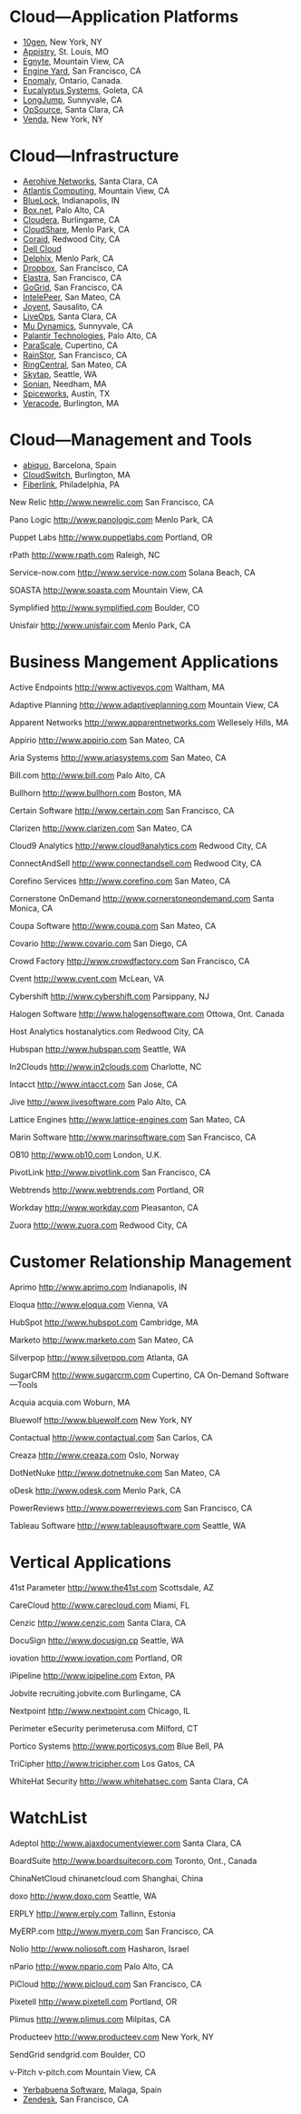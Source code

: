 
# Cloud—Application Platforms

+ [10gen](http://http://www.10gen.com), New York, NY
+ [Appistry](http://www.appistry.com), St. Louis, MO
+ [Egnyte](http://www.egnyte.com), Mountain View, CA
+ [Engine Yard](http://www.engineyard.com), San Francisco, CA
+ [Enomaly](http://www.enomaly.com), Ontario, Canada.
+ [Eucalyptus Systems](http://www.eucalyptus.com), Goleta, CA
+ [LongJump](http://www.longjump.com), Sunnyvale, CA
+ [OpSource](http://www.opsource.net), Santa Clara, CA
+ [Venda](http://www.venda.com), New York, NY

# Cloud—Infrastructure

+ [Aerohive Networks](http://www.aerohive.com), Santa Clara, CA
+ [Atlantis Computing](http://www.atlantiscomputing.com), Mountain View, CA
+ [BlueLock](http://www.bluelock.com), Indianapolis, IN
+ [Box.net](http://www.box.net), Palo Alto, CA
+ [Cloudera](http://www.cloudera.com), Burlingame, CA
+ [CloudShare](http://www.cloudshare.com), Menlo Park, CA
+ [Coraid](http://www.coraid.com), Redwood City, CA
+ [Dell Cloud](http://dell.com/Cloud)
+ [Delphix](http://www.delphix.com), Menlo Park, CA
+ [Dropbox](http://www.dropbox.com), San Francisco, CA
+ [Elastra](http://www.elastra.com), San Francisco, CA
+ [GoGrid](http://www.gogrid.com), San Francisco, CA
+ [IntelePeer](http://www.intelepeer.com), San Mateo, CA
+ [Joyent](http://www.joyent.com), Sausalito, CA
+ [LiveOps](http://www.liveops.com), Santa Clara, CA
+ [Mu Dynamics](http://www.mudynamics.com), Sunnyvale, CA
+ [Palantir Technologies](http://www.palantirtech.com), Palo Alto, CA
+ [ParaScale](http://www.parascale.com), Cupertino, CA
+ [RainStor](http://www.rainstor.com), San Francisco, CA
+ [RingCentral](http://www.ringcentral.com), San Mateo, CA
+ [Skytap](http://www.skytap.com), Seattle, WA
+ [Sonian](http://www.sonian.com), Needham, MA
+ [Spiceworks](http://www.spiceworks.com), Austin, TX
+ [Veracode](http://www.veracode.com), Burlington, MA

# Cloud—Management and Tools

+ [abiquo](http://www.abiquo.com), Barcelona, Spain
+ [CloudSwitch](http://www.cloudswitch.com), Burlington, MA
+ [Fiberlink](http://www.maas360.com), Philadelphia, PA

New Relic
http://www.newrelic.com
San Francisco, CA

Pano Logic
http://www.panologic.com
Menlo Park, CA

Puppet Labs
http://www.puppetlabs.com
Portland, OR

rPath
http://www.rpath.com
Raleigh, NC

Service-now.com
http://www.service-now.com
Solana Beach, CA

SOASTA
http://www.soasta.com
Mountain View, CA

Symplified
http://www.symplified.com
Boulder, CO

Unisfair
http://www.unisfair.com
Menlo Park, CA

# Business Mangement Applications

Active Endpoints
http://www.activevos.com
Waltham, MA

Adaptive Planning
http://www.adaptiveplanning.com
Mountain View, CA

Apparent Networks
http://www.apparentnetworks.com
Wellesely Hills, MA

Appirio
http://www.appirio.com
San Mateo, CA

Aria Systems
http://www.ariasystems.com
San Mateo, CA

Bill.com
http://www.bill.com
Palo Alto, CA

Bullhorn
http://www.bullhorn.com
Boston, MA

Certain Software
http://www.certain.com
San Francisco, CA

Clarizen
http://www.clarizen.com
San Mateo, CA

Cloud9 Analytics
http://www.cloud9analytics.com
Redwood City, CA

ConnectAndSell
http://www.connectandsell.com
Redwood City, CA

Corefino Services
http://www.corefino.com
San Mateo, CA

Cornerstone OnDemand
http://www.cornerstoneondemand.com
Santa Monica, CA

Coupa Software
http://www.coupa.com
San Mateo, CA

Covario
http://www.covario.com
San Diego, CA

Crowd Factory
http://www.crowdfactory.com
San Francisco, CA

Cvent
http://www.cvent.com
McLean, VA

Cybershift
http://www.cybershift.com
Parsippany, NJ

Halogen Software
http://www.halogensoftware.com
Ottowa, Ont. Canada

Host Analytics
hostanalytics.com
Redwood City, CA

Hubspan
http://www.hubspan.com
Seattle, WA

In2Clouds
http://www.in2clouds.com
Charlotte, NC

Intacct
http://www.intacct.com
San Jose, CA

Jive
http://www.jivesoftware.com
Palo Alto, CA

Lattice Engines
http://www.lattice-engines.com
San Mateo, CA

Marin Software
http://www.marinsoftware.com
San Francisco, CA

OB10
http://www.ob10.com
London, U.K.

PivotLink
http://www.pivotlink.com
San Francisco, CA

Webtrends
http://www.webtrends.com
Portland, OR

Workday
http://www.workday.com
Pleasanton, CA

Zuora
http://www.zuora.com
Redwood City, CA

# Customer Relationship Management

Aprimo
http://www.aprimo.com
Indianapolis, IN

Eloqua
http://www.eloqua.com
Vienna, VA

HubSpot
http://www.hubspot.com
Cambridge, MA

Marketo
http://www.marketo.com
San Mateo, CA

Silverpop
http://www.silverpop.com
Atlanta, GA

SugarCRM
http://www.sugarcrm.com
Cupertino, CA
On-Demand Software—Tools

Acquia
acquia.com
Woburn, MA

Bluewolf
http://www.bluewolf.com
New York, NY

Contactual
http://www.contactual.com
San Carlos, CA

Creaza
http://www.creaza.com
Oslo, Norway

DotNetNuke
http://www.dotnetnuke.com
San Mateo, CA

oDesk
http://www.odesk.com
Menlo Park, CA

PowerReviews
http://www.powerreviews.com
San Francisco, CA

Tableau Software
http://www.tableausoftware.com
Seattle, WA


# Vertical Applications

41st Parameter
http://www.the41st.com
Scottsdale, AZ

CareCloud
http://www.carecloud.com
Miami, FL

Cenzic
http://www.cenzic.com
Santa Clara, CA

DocuSign
http://www.docusign.cp
Seattle, WA

iovation
http://www.iovation.com
Portland, OR

iPipeline
http://www.ipipeline.com
Exton, PA

Jobvite
recruiting.jobvite.com
Burlingame, CA

Nextpoint
http://www.nextpoint.com
Chicago, IL

Perimeter eSecurity
perimeterusa.com
Milford, CT

Portico Systems
http://www.porticosys.com
Blue Bell, PA

TriCipher
http://www.tricipher.com
Los Gatos, CA

WhiteHat Security
http://www.whitehatsec.com
Santa Clara, CA


# WatchList

Adeptol
http://www.ajaxdocumentviewer.com
Santa Clara, CA

BoardSuite
http://www.boardsuitecorp.com
Toronto, Ont., Canada

ChinaNetCloud
chinanetcloud.com
Shanghai, China

doxo
http://www.doxo.com
Seattle, WA

ERPLY
http://www.erply.com
Tallinn, Estonia

MyERP.com
http://www.myerp.com
San Francisco, CA

Nolio
http://www.noliosoft.com
Hasharon, Israel

nPario
http://www.npario.com
Palo Alto, CA

PiCloud
http://www.picloud.com
San Francisco, CA

Pixetell
http://www.pixetell.com
Portland, OR

Plimus
http://www.plimus.com
Milpitas, CA

Producteev
http://www.producteev.com
New York, NY

SendGrid
sendgrid.com
Boulder, CO

v-Pitch
v-pitch.com
Mountain View, CA

+ [Yerbabuena Software](http://www.yerbabuenasoftware.com), Malaga, Spain
+ [Zendesk](http://www.zendesk.com), San Francisco, CA

